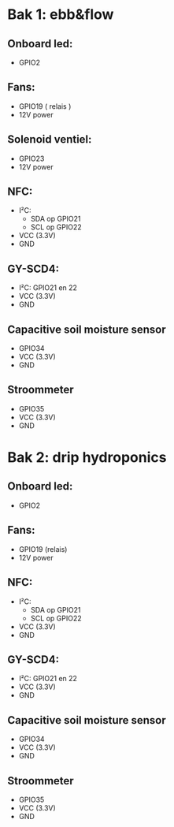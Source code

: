 # Bak 1: ebb&flow

## Onboard led: 
- GPIO2

## Fans:
- GPIO19 ( relais )
- 12V power

## Solenoid ventiel:
- GPIO23
- 12V power

## NFC:
- I²C:
  - SDA op GPIO21
  - SCL op GPIO22
- VCC (3.3V)
- GND
  
## GY-SCD4:
- I²C: GPIO21 en 22
- VCC (3.3V)
- GND
  
## Capacitive soil moisture sensor
- GPIO34
- VCC (3.3V)
- GND
  
## Stroommeter
- GPIO35
- VCC (3.3V)
- GND
  

# Bak 2: drip hydroponics

## Onboard led:
- GPIO2

## Fans:
- GPIO19 (relais)
- 12V power
  
## NFC:
- I²C:
  - SDA op GPIO21
  - SCL op GPIO22
- VCC (3.3V)
- GND
  
## GY-SCD4:
- I²C: GPIO21 en 22
- VCC (3.3V)
- GND
  
## Capacitive soil moisture sensor
- GPIO34
- VCC (3.3V)
- GND
  
## Stroommeter
- GPIO35
- VCC (3.3V)
- GND

